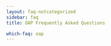```yaml
---
layout: faq-notcategorized
sidebar: faq
title: OAP Frequently Asked Questions

which-faq: oap
---
```

